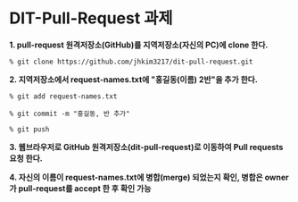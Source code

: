 # DIT-Pull-Request 과제
**1. pull-request 원격저장소(GitHub)를 지역저장소(자신의 PC)에 clone 한다.**

    % git clone https://github.com/jhkim3217/dit-pull-request.git

**2. 지역저장소에서 request-names.txt에 "홍길동(이름) 2반"을 추가 한다.**

    % git add request-names.txt

    % git commit -m "홍길동, 반 추가"

    % git push

**3. 웹브라우저로 GitHub 원격저장소(dit-pull-request)로 이동하여 Pull requests 요청 한다.** 
 
**4. 자신의 이름이 request-names.txt에 병합(merge) 되었는지 확인, 병합은 owner가 pull-request를 accept 한 후 확인 가능**